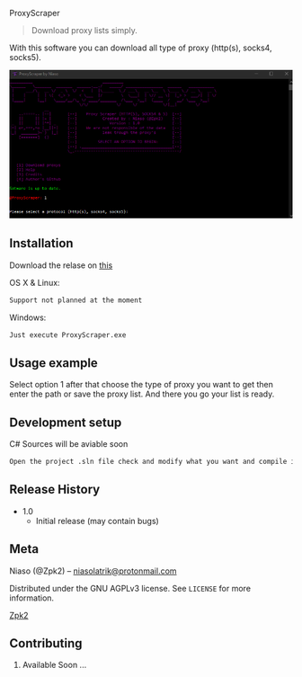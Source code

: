 ProxyScraper
> Download proxy lists simply.

With this software you can download all type of proxy (http(s), socks4, socks5).

![](header.png)

## Installation

Download the relase on [this](https://github.com/Zpk2/ProxyScraper/releases)

OS X & Linux:

```sh
Support not planned at the moment
```

Windows:

```sh
Just execute ProxyScraper.exe
```

## Usage example

Select option 1 after that choose the type of proxy you want to get then enter the path or save the proxy list.
And there you go your list is ready.

## Development setup

C# Sources will be aviable soon

```sh
Open the project .sln file check and modify what you want and compile it
```

## Release History

* 1.0
    * Initial release (may contain bugs)

## Meta

Niaso (@Zpk2) – niasolatrik@protonmail.com

Distributed under the GNU AGPLv3 license. See ``LICENSE`` for more information.

[Zpk2](https://github.com/Zpk2/)

## Contributing

1. Available Soon ...
